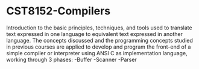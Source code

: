 # CST8152-Compilers

Introduction to the basic principles, techniques, and tools used to translate text expressed in one language to 
equivalent text expressed in another language. The concepts discussed and the programming concepts studied in previous courses 
are applied to develop and program the front-end of a simple compiler or interpreter using ANSI C as implementation language, 
working through 3 phases:
-Buffer
-Scanner
-Parser
